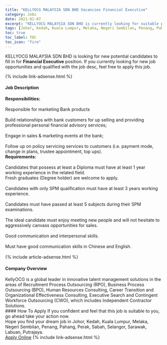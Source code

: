 ```yaml
---
title: "KELLYOCG MALAYSIA SDN BHD Vacancies Financial Executive" 
category: Jobs 
date: 2021-01-07 
excerpt: "KELLYOCG MALAYSIA SDN BHD is currently looking for suitable person to fill in the Financial Executive which positioned at Johor, Kedah, Kuala Lumpur, Melaka, Negeri Sembilan, Penang, Pahang, Perak, Sabah, Selangor, Sarawak, Labuan, Putrajaya" 
tags: [Johor, Kedah, Kuala Lumpur, Melaka, Negeri Sembilan, Penang, Pahang, Perak, Sabah, Selangor, Sarawak, Labuan, Putrajaya] 
toc: true 
toc_label: TOC 
toc_icon: "fire" 
--- 
```


<p>KELLYOCG MALAYSIA SDN BHD is looking for new potential candidates to fill in for <b>Financial Executive</b> position. If you currently looking for new job opportunities and qualified with the job desc, feel free to apply this job.
</p>{% include link-adsense.html %} 
<div><div><h4>Job Description</h4></div><div><div><span><div><div><strong>Responsibilities:</strong><br><br>Responsible for marketing Bank products<br><br>Build relationships with bank customers for up selling and providing professional personal financial advisory services;<br><br>Engage in sales &amp; marketing events at the bank;<br><br>Follow up on policy servicing services to customers (i.e. payment mode, change in plans, trustee appointment, top ups).</div><div><strong>Requirements:</strong><br><br>Candidates that possess at least a Diploma must have at least 1 year working experience in the related field.</div><div>Fresh graduates (Degree holder) are welcome to apply.</div><div><br>Candidates with only SPM qualification must have at least 3 years working experience.<br><br>Candidates must have passed at least 5 subjects during their SPM examinations.<br><br>The ideal candidate must enjoy meeting new people and will not hesitate to aggressively canvass opportunities for sales.<br><br>Good communication and interpersonal skills.<br><br>Must have good communication skills in Chinese and English.<br>&#160;</div></div></span></div></div></div> 
{% include article-adsense.html %} 
<div><div><h4>Company Overview</h4></div><div><div><span><div><div>KellyOCG is a global leader in innovative talent management solutions in the areas of Recruitment Process Outsourcing (RPO), Business Process Outsourcing (BPO), Human Resources Consulting, Career Transition and Organizational Effectiveness Consulting, Executive Search and Contingent Workforce Outsourcing (CWO), which includes Independent Contractor Solutions.</div></div></span></div></div></div> 
#### How To Apply 
If you confident and feel that this job is suitable to you, go ahead take your action now. <br/> 
Hope you find your dream job in Johor, Kedah, Kuala Lumpur, Melaka, Negeri Sembilan, Penang, Pahang, Perak, Sabah, Selangor, Sarawak, Labuan, Putrajaya. <br/> 
<a href="https://www.jobstreet.com.my/en/job/financial-executive-4458310?jobId=jobstreet-my-job-4458310&sectionRank=22&token=0~19745998-085e-446b-a4ec-e2af198455cb&fr=SRP%20View%20In%20New%20Ta" class="btn btn--info" target="_blank" rel="nofollow noopenner">Apply Online</a> 
{% include link-adsense.html %} 
